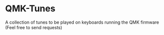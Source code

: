# QMK-Tunes
A collection of tunes to be played on keyboards running the QMK firmware (Feel free to send requests)
